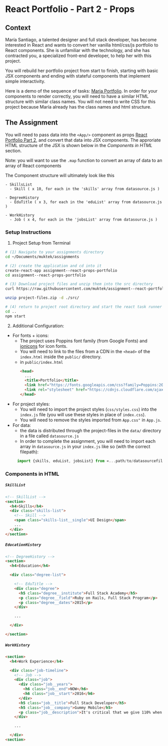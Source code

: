 # React Portfolio - Part 2 - Props

## Context
María Santiago, a talented designer and full stack developer, has become interested in React and wants to convert her vanilla html/css/js portfolio to React components. She is unfamiliar with the technology, and she has contracted you, a specialized front-end developer, to help her with this project.

You will rebuild her portfolio project from start to finish, starting with basic JSX components and ending with stateful components that implement simple interactivity.

Here is a demo of the sequence of tasks: [Maria Portfolio](https://vanilla-to-react.surge.sh/). In order for your components to render correctly, you will need to have a similar HTML structure with similar class names. You will not need to write CSS for this project because María already has the class names and html structure.

## The Assignment
You will need to pass data into the `<App/>` component as props [React Portfolio Part 2](https://vanilla-to-react.surge.sh/portfolio-v2.html), and convert that data into JSX components. The approriate HTML structure of the JSX is shown below in the _Components in HTML_ section.

Note: you will want to use the `.map` function to convert an array of data to an array of React components

The Component structure will ultimately look like this
```
- SkillsList
  - Skill ( x 10, for each in the 'skills' array from datasource.js )

- DegreeHistory
  - EduTitle ( x 3, for each in the 'eduList' array from datasource.js )

- WorkHistory
  - Job ( x 4, for each in the 'jobsList' array from datasource.js )

```

### Setup Instructions

1. Project Setup from Terminal
```sh
# (1) Navigate to your assignments directory
cd ~/Documents/muktek/assignments

# (2) create the application and cd into it
create-react-app assignment--react-props-portfolio
cd assignment--react-props-portfolio

# (3) Download project files and unzip them into the src directory
curl https://raw.githubusercontent.com/muktek/assignment--react-portfolio-02-props/master/project-files.zip > project-files.zip

unzip project-files.zip -d ./src/

# (4) return to project root directory and start the react task runner
cd ..
npm start
```

2. Additional Configuration:
  - For fonts + icons:
    - The project uses Poppins font family (from Google Fonts) and [ionicons](http://ionicons.com/) for icon fonts.
    - You will need to link to the files from a CDN in the `<head>` of the `index.html` inside the `public/` directory.
    - in `public/index.html`
      ```html
      <head>
        ...
        <title>Portfolio</title>
        <link href="https://fonts.googleapis.com/css?family=Poppins:200,300,400,500,600,700,800" rel="stylesheet">
        <link rel="stylesheet" href="https://cdnjs.cloudflare.com/ajax/libs/ionicons/2.0.1/css/ionicons.min.css">
      </head>
      ```
  - For project styles:  
    - You will need to import the project styles (`css/styles.css`) into the `index.js` file (you will use these styles in place of `index.css`).
    - You will need to remove the styles imported from `App.css"` in `App.js`.
  - For data:
    - the data is distributed through the project-files in the `data/` directory in a file called `datasource.js`
    - In order to complete the assignment, you will need to import each array in `datasource.js` in your `index.js` like so (with the correct filepath):
    ```js
      import {skills, eduList, jobsList} from «...path/to/datasourcefile.js...»
    ```



### Components in HTML

##### `SkillList`
```html
<!-- SkillList -->
<section>
  <h4>Skills</h4>
  <div class="skills-list">
    <!-- Skill -->
    <span class="skills-list__single">UI Design</span>
    ...
  </div>
</section>
```

##### `EducationHistory`
```html
<!-- DegreeHistory -->
<section>
  <h4>Education</h4>

  <div class="degree-list">

    <!-- EduTitle -->
    <div class="degree">
      <h5 class="degree__institute">Full Stack Academy</h5>
      <p class="degree__field">Ruby on Rails, Full Stack Program</p>
      <p class="degree__dates">2015</p>
    </div>

    ...

  </div>

</section>
```

##### `WorkHistory`
```html
<section>
  <h4>Work Experience</h4>

  <div class="job-timeline">
    <!-- Job -->
    <div class="job">
      <div class="job__years">
        <h6 class="job__end">NOW</h6>
        <h6 class="job__start">2016</h6>
      </div>
      <h5 class="job__title">Full Stack Developer</h5>
      <h5 class="job__company">Gummy Mobile</h5>
      <p class="job__description">It's critical that we give 110% when proactively incentivizing stand-ups. Change the way you do business - adopt seamless industry leaders. Going forward, our knowledge transfer capability will deliver value to executive searches.</p>
    </div>

    ...

  </div>
<section>
```
